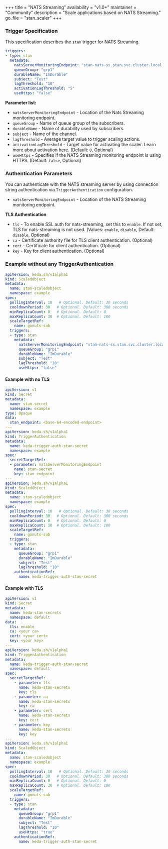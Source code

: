 +++
title = "NATS Streaming"
availability = "v1.0+"
maintainer = "Community"
description = "Scale applications based on NATS Streaming."
go_file = "stan_scaler"
+++

### Trigger Specification

This specification describes the `stan` trigger for NATS Streaming.

```yaml
triggers:
- type: stan
  metadata:
    natsServerMonitoringEndpoint: "stan-nats-ss.stan.svc.cluster.local:8222"
    queueGroup: "grp1"
    durableName: "ImDurable"
    subject: "Test"
    lagThreshold: "10"
    activationLagThreshold: "5"
    useHttps: "false"
```

**Parameter list:**

- `natsServerMonitoringEndpoint` - Location of the Nats Streaming monitoring endpoint.
- `queueGroup` - Name of queue group of the subscribers.
- `durableName` - Name of durability used by subscribers.
- `subject` - Name of the channel.
- `lagThreshold` - Average target value to trigger scaling actions.
- `activationLagThreshold` - Target value for activating the scaler. Learn more about activation [here](./../concepts/scaling-deployments.md#activating-and-scaling-thresholds). (Default: `0`, Optional)
- `useHttps` - Specifies if the NATS Streaming monitoring endpoint is using HTTPS. (Default: `false`, Optional)

### Authentication Parameters

You can authenticate with the NATS streaming server by using connection string authentication via `TriggerAuthentication` configuration.

- `natsServerMonitoringEndpoint` - Location of the NATS Streaming monitoring endpoint.

**TLS Authentication**

- `tls` - To enable SSL auth for nats-streaming, set this to `enable`. If not set, TLS for nats-streaming is not used. (Values: `enable`, `disable`, Default: `disable`, Optional)
- `ca` - Certificate authority file for TLS client authentication. (Optional)
- `cert` - Certificate for client authentication. (Optional)
- `key` - Key for client authentication. (Optional)

### Example without any TriggerAuthentication

```yaml
apiVersion: keda.sh/v1alpha1
kind: ScaledObject
metadata:
  name: stan-scaledobject
  namespace: example
spec:
  pollingInterval: 10   # Optional. Default: 30 seconds
  cooldownPeriod: 30   # Optional. Default: 300 seconds
  minReplicaCount: 0   # Optional. Default: 0
  maxReplicaCount: 30  # Optional. Default: 100
  scaleTargetRef:
    name: gonuts-sub
  triggers:
  - type: stan
    metadata:
      natsServerMonitoringEndpoint: "stan-nats-ss.stan.svc.cluster.local:8222"
      queueGroup: "grp1"
      durableName: "ImDurable"
      subject: "Test"
      lagThreshold: "10"
      useHttps: "false"
```
#### Example with no TLS

```yaml
apiVersion: v1
kind: Secret
metadata:
  name: stan-secret
  namespace: example
type: Opaque
data:
  stan_endpoint: <base-64-encoded-endpoint>
---
apiVersion: keda.sh/v1alpha1
kind: TriggerAuthentication
metadata:
  name: keda-trigger-auth-stan-secret
  namespace: example
spec:
  secretTargetRef:
  - parameter: natsServerMonitoringEndpoint
    name: stan-secret
    key: stan_endpoint
---
apiVersion: keda.sh/v1alpha1
kind: ScaledObject
metadata:
  name: stan-scaledobject
  namespace: example
spec:
  pollingInterval: 10   # Optional. Default: 30 seconds
  cooldownPeriod: 30   # Optional. Default: 300 seconds
  minReplicaCount: 0   # Optional. Default: 0
  maxReplicaCount: 30  # Optional. Default: 100
  scaleTargetRef:
    name: gonuts-sub
  triggers:
  - type: stan
    metadata:
      queueGroup: "grp1"
      durableName: "ImDurable"
      subject: "Test"
      lagThreshold: "10"
    authenticationRef:
      name: keda-trigger-auth-stan-secret
```

#### Example with TLS

```yaml
apiVersion: v1
kind: Secret
metadata:
  name: keda-stan-secrets
  namespace: default
data:
  tls: enable
  ca: <your ca>
  cert: <your cert>
  key: <your key>
---
apiVersion: keda.sh/v1alpha1
kind: TriggerAuthentication
metadata:
  name: keda-trigger-auth-stan-secret
  namespace: default
spec:
  secretTargetRef:
    - parameter: tls
      name: keda-stan-secrets
      key: tls
    - parameter: ca
      name: keda-stan-secrets
      key: ca
    - parameter: cert
      name: keda-stan-secrets
      key: cert
    - parameter: key
      name: keda-stan-secrets
      key: key
---
apiVersion: keda.sh/v1alpha1
kind: ScaledObject
metadata:
  name: stan-scaledobject
  namespace: example
spec:
  pollingInterval: 10   # Optional. Default: 30 seconds
  cooldownPeriod: 30   # Optional. Default: 300 seconds
  minReplicaCount: 0   # Optional. Default: 0
  maxReplicaCount: 30  # Optional. Default: 100
  scaleTargetRef:
    name: gonuts-sub
  triggers:
  - type: stan
    metadata:
      queueGroup: "grp1"
      durableName: "ImDurable"
      subject: "Test"
      lagThreshold: "10"
      useHttps: "true"
    authenticationRef:
      name: keda-trigger-auth-stan-secret
```